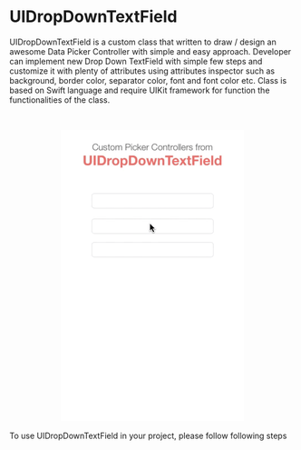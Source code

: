 # UIDropDownTextField
UIDropDownTextField is a custom class that written to  draw / design an awesome Data Picker Controller with simple and easy approach. Developer can implement new Drop Down TextField with simple few steps and customize it with plenty of attributes using attributes inspector such as background, border color, separator color, font and font color etc. Class is based on Swift language and require UIKit framework for function the functionalities of the class.

<br />
<p align="center">
  <img src="https://github.com/NadeeshanEngineering/UIDropDownTextField/blob/master/the_demo.gif">
</p>

To use UIDropDownTextField in your project, please follow following steps
